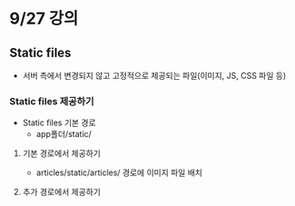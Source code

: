 # 9/27 강의
## Static files
- 서버 측에서 변경되지 않고 고정적으로 제공되는 파일(이미지, JS, CSS 파일 등)

### Static files 제공하기
- Static files 기본 경로
    - app폴더/static/

1. 기본 경로에서 제공하기
    - articles/static/articles/ 경로에 이미지 파일 배치

2. 추가 경로에서 제공하기

